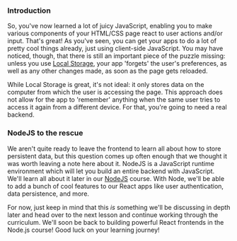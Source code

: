 ### Introduction

So, you've now learned a lot of juicy JavaScript, enabling you to make various components of your HTML/CSS page react to user actions and/or input. That's great! As you've seen, you can get your apps to do a lot of pretty cool things already, just using client-side JavaScript. You may have noticed, though, that there is still an important piece of the puzzle missing: unless you use [Local Storage](http://coding.smashingmagazine.com/2010/10/11/local-storage-and-how-to-use-it/), your app 'forgets' the user's preferences, as well as any other changes made, as soon as the page gets reloaded.

While Local Storage is great, it's not ideal: it only stores data on the computer from which the user is accessing the page. This approach does not allow for the app to 'remember' anything when the same user tries to access it again from a different device. For that, you're going to need a real backend.

### NodeJS to the rescue

We aren't quite ready to leave the frontend to learn all about how to store persistent data, but this question comes up often enough that we thought it was worth leaving a note here about it. NodeJS is a JavaScript runtime environment which will let you build an entire backend with JavaScript. We'll learn all about it later in our [NodeJS](https://www.theodinproject.com/paths/full-stack-javascript/courses/nodejs) course. With Node, we'll be able to add a bunch of cool features to our React apps like user authentication, data persistence, and more.

For now, just keep in mind that this _is_ something we'll be discussing in depth later and head over to the next lesson and continue working through the curriculum. We'll soon be back to building powerful React frontends in the Node.js course! Good luck on your learning journey!
